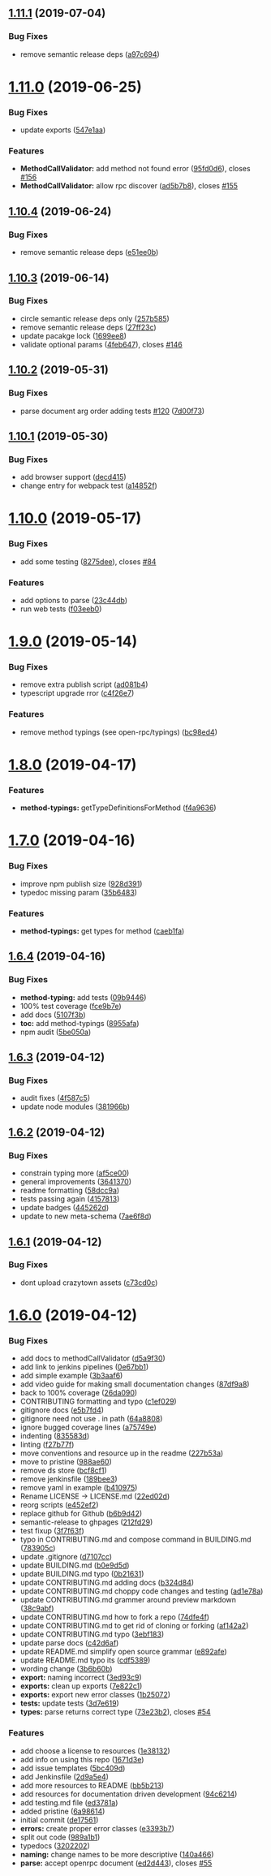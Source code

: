 ## [1.11.1](https://github.com/open-rpc/schema-utils-js/compare/1.11.0...1.11.1) (2019-07-04)


### Bug Fixes

* remove semantic release deps ([a97c694](https://github.com/open-rpc/schema-utils-js/commit/a97c694))

# [1.11.0](https://github.com/open-rpc/schema-utils-js/compare/1.10.4...1.11.0) (2019-06-25)


### Bug Fixes

* update exports ([547e1aa](https://github.com/open-rpc/schema-utils-js/commit/547e1aa))


### Features

* **MethodCallValidator:** add method not found error ([95fd0d6](https://github.com/open-rpc/schema-utils-js/commit/95fd0d6)), closes [#156](https://github.com/open-rpc/schema-utils-js/issues/156)
* **MethodCallValidator:** allow rpc discover ([ad5b7b8](https://github.com/open-rpc/schema-utils-js/commit/ad5b7b8)), closes [#155](https://github.com/open-rpc/schema-utils-js/issues/155)

## [1.10.4](https://github.com/open-rpc/schema-utils-js/compare/1.10.3...1.10.4) (2019-06-24)


### Bug Fixes

* remove semantic release deps ([e51ee0b](https://github.com/open-rpc/schema-utils-js/commit/e51ee0b))

## [1.10.3](https://github.com/open-rpc/schema-utils-js/compare/1.10.2...1.10.3) (2019-06-14)


### Bug Fixes

* circle semantic release deps only ([257b585](https://github.com/open-rpc/schema-utils-js/commit/257b585))
* remove semantic release deps ([27ff23c](https://github.com/open-rpc/schema-utils-js/commit/27ff23c))
* update pacakge lock ([1699ee8](https://github.com/open-rpc/schema-utils-js/commit/1699ee8))
* validate optional params ([4feb647](https://github.com/open-rpc/schema-utils-js/commit/4feb647)), closes [#146](https://github.com/open-rpc/schema-utils-js/issues/146)

## [1.10.2](https://github.com/open-rpc/schema-utils-js/compare/1.10.1...1.10.2) (2019-05-31)


### Bug Fixes

* parse document arg order adding tests [#120](https://github.com/open-rpc/schema-utils-js/issues/120) ([7d00f73](https://github.com/open-rpc/schema-utils-js/commit/7d00f73))

## [1.10.1](https://github.com/open-rpc/schema-utils-js/compare/1.10.0...1.10.1) (2019-05-30)


### Bug Fixes

* add browser support ([decd415](https://github.com/open-rpc/schema-utils-js/commit/decd415))
* change entry for webpack test ([a14852f](https://github.com/open-rpc/schema-utils-js/commit/a14852f))

# [1.10.0](https://github.com/open-rpc/schema-utils-js/compare/1.9.0...1.10.0) (2019-05-17)


### Bug Fixes

* add some testing ([8275dee](https://github.com/open-rpc/schema-utils-js/commit/8275dee)), closes [#84](https://github.com/open-rpc/schema-utils-js/issues/84)


### Features

* add options to parse ([23c44db](https://github.com/open-rpc/schema-utils-js/commit/23c44db))
* run web tests ([f03eeb0](https://github.com/open-rpc/schema-utils-js/commit/f03eeb0))

# [1.9.0](https://github.com/open-rpc/schema-utils-js/compare/1.8.0...1.9.0) (2019-05-14)


### Bug Fixes

* remove extra publish script ([ad081b4](https://github.com/open-rpc/schema-utils-js/commit/ad081b4))
* typescript upgrade rror ([c4f26e7](https://github.com/open-rpc/schema-utils-js/commit/c4f26e7))


### Features

* remove method typings (see open-rpc/typings) ([bc98ed4](https://github.com/open-rpc/schema-utils-js/commit/bc98ed4))

# [1.8.0](https://github.com/open-rpc/schema-utils-js/compare/1.7.0...1.8.0) (2019-04-17)


### Features

* **method-typings:** getTypeDefinitionsForMethod ([f4a9636](https://github.com/open-rpc/schema-utils-js/commit/f4a9636))

# [1.7.0](https://github.com/open-rpc/schema-utils-js/compare/1.6.4...1.7.0) (2019-04-16)


### Bug Fixes

* improve npm publish size ([928d391](https://github.com/open-rpc/schema-utils-js/commit/928d391))
* typedoc missing param ([35b6483](https://github.com/open-rpc/schema-utils-js/commit/35b6483))


### Features

* **method-typings:** get types for method ([caeb1fa](https://github.com/open-rpc/schema-utils-js/commit/caeb1fa))

## [1.6.4](https://github.com/open-rpc/schema-utils-js/compare/1.6.3...1.6.4) (2019-04-16)


### Bug Fixes

* **method-typing:** add tests ([09b9446](https://github.com/open-rpc/schema-utils-js/commit/09b9446))
* 100% test coverage ([fce9b7e](https://github.com/open-rpc/schema-utils-js/commit/fce9b7e))
* add docs ([5107f3b](https://github.com/open-rpc/schema-utils-js/commit/5107f3b))
* **toc:** add method-typings ([8955afa](https://github.com/open-rpc/schema-utils-js/commit/8955afa))
* npm audit ([5be050a](https://github.com/open-rpc/schema-utils-js/commit/5be050a))

## [1.6.3](https://github.com/open-rpc/schema-utils-js/compare/1.6.2...1.6.3) (2019-04-12)


### Bug Fixes

* audit fixes ([4f587c5](https://github.com/open-rpc/schema-utils-js/commit/4f587c5))
* update node modules ([381966b](https://github.com/open-rpc/schema-utils-js/commit/381966b))

## [1.6.2](https://github.com/open-rpc/schema-utils-js/compare/1.6.1...1.6.2) (2019-04-12)


### Bug Fixes

* constrain typing more ([af5ce00](https://github.com/open-rpc/schema-utils-js/commit/af5ce00))
* general improvements ([3641370](https://github.com/open-rpc/schema-utils-js/commit/3641370))
* readme formatting ([58dcc9a](https://github.com/open-rpc/schema-utils-js/commit/58dcc9a))
* tests passing again ([4157813](https://github.com/open-rpc/schema-utils-js/commit/4157813))
* update badges ([445262d](https://github.com/open-rpc/schema-utils-js/commit/445262d))
* update to new meta-schema ([7ae6f8d](https://github.com/open-rpc/schema-utils-js/commit/7ae6f8d))

## [1.6.1](https://github.com/open-rpc/schema-utils-js/compare/1.6.0...1.6.1) (2019-04-12)


### Bug Fixes

* dont upload crazytown assets ([c73cd0c](https://github.com/open-rpc/schema-utils-js/commit/c73cd0c))

# [1.6.0](https://github.com/open-rpc/schema-utils-js/compare/1.5.1...1.6.0) (2019-04-12)


### Bug Fixes

* add docs to methodCallValidator ([d5a9f30](https://github.com/open-rpc/schema-utils-js/commit/d5a9f30))
* add link to jenkins pipelines ([0e67bb1](https://github.com/open-rpc/schema-utils-js/commit/0e67bb1))
* add simple example ([3b3aaf6](https://github.com/open-rpc/schema-utils-js/commit/3b3aaf6))
* add video guide for making small documentation changes ([87df9a8](https://github.com/open-rpc/schema-utils-js/commit/87df9a8))
* back to 100% coverage ([26da090](https://github.com/open-rpc/schema-utils-js/commit/26da090))
* CONTRIBUTING formatting and typo ([c1ef029](https://github.com/open-rpc/schema-utils-js/commit/c1ef029))
* gitignore docs ([e5b7fd4](https://github.com/open-rpc/schema-utils-js/commit/e5b7fd4))
* gitignore need not use . in path ([64a8808](https://github.com/open-rpc/schema-utils-js/commit/64a8808))
* ignore bugged coverage lines ([a75749e](https://github.com/open-rpc/schema-utils-js/commit/a75749e))
* indenting ([835583d](https://github.com/open-rpc/schema-utils-js/commit/835583d))
* linting ([f27b77f](https://github.com/open-rpc/schema-utils-js/commit/f27b77f))
* move conventions and resource up in the readme ([227b53a](https://github.com/open-rpc/schema-utils-js/commit/227b53a))
* move to pristine ([988ae60](https://github.com/open-rpc/schema-utils-js/commit/988ae60))
* remove ds store ([bcf8cf1](https://github.com/open-rpc/schema-utils-js/commit/bcf8cf1))
* remove jenkinsfile ([189bee3](https://github.com/open-rpc/schema-utils-js/commit/189bee3))
* remove yaml in example ([b410975](https://github.com/open-rpc/schema-utils-js/commit/b410975))
* Rename LICENSE -> LICENSE.md ([22ed02d](https://github.com/open-rpc/schema-utils-js/commit/22ed02d))
* reorg scripts ([e452ef2](https://github.com/open-rpc/schema-utils-js/commit/e452ef2))
* replace github for Github ([b6b9d42](https://github.com/open-rpc/schema-utils-js/commit/b6b9d42))
* semantic-release to ghpages ([212fd29](https://github.com/open-rpc/schema-utils-js/commit/212fd29))
* test fixup ([3f7f63f](https://github.com/open-rpc/schema-utils-js/commit/3f7f63f))
* typo in CONTRIBUTING.md and compose command in BUILDING.md ([783905c](https://github.com/open-rpc/schema-utils-js/commit/783905c))
* update .gitignore ([d7107cc](https://github.com/open-rpc/schema-utils-js/commit/d7107cc))
* update BUILDING.md ([b0e9d5d](https://github.com/open-rpc/schema-utils-js/commit/b0e9d5d))
* update BUILDING.md typo ([0b21631](https://github.com/open-rpc/schema-utils-js/commit/0b21631))
* update CONTRIBUTING.md adding docs ([b324d84](https://github.com/open-rpc/schema-utils-js/commit/b324d84))
* update CONTRIBUTING.md choppy code changes and testing ([ad1e78a](https://github.com/open-rpc/schema-utils-js/commit/ad1e78a))
* update CONTRIBUTING.md grammer around preview markdown ([38c9abf](https://github.com/open-rpc/schema-utils-js/commit/38c9abf))
* update CONTRIBUTING.md how to fork a repo ([74dfe4f](https://github.com/open-rpc/schema-utils-js/commit/74dfe4f))
* update CONTRIBUTING.md to get rid of cloning or forking ([af142a2](https://github.com/open-rpc/schema-utils-js/commit/af142a2))
* update CONTRIBUTING.md typo ([3ebf183](https://github.com/open-rpc/schema-utils-js/commit/3ebf183))
* update parse docs ([c42d6af](https://github.com/open-rpc/schema-utils-js/commit/c42d6af))
* update README.md simplify open source grammar ([e892afe](https://github.com/open-rpc/schema-utils-js/commit/e892afe))
* update README.md typo its ([cdf5389](https://github.com/open-rpc/schema-utils-js/commit/cdf5389))
* wording change ([3b6b60b](https://github.com/open-rpc/schema-utils-js/commit/3b6b60b))
* **export:** naming incorrect ([3ed93c9](https://github.com/open-rpc/schema-utils-js/commit/3ed93c9))
* **exports:** clean up exports ([7e822c1](https://github.com/open-rpc/schema-utils-js/commit/7e822c1))
* **exports:** export new error classes ([1b25072](https://github.com/open-rpc/schema-utils-js/commit/1b25072))
* **tests:** update tests ([3d7e619](https://github.com/open-rpc/schema-utils-js/commit/3d7e619))
* **types:** parse returns correct type ([73e23b2](https://github.com/open-rpc/schema-utils-js/commit/73e23b2)), closes [#54](https://github.com/open-rpc/schema-utils-js/issues/54)


### Features

* add choose a license to resources ([1e38132](https://github.com/open-rpc/schema-utils-js/commit/1e38132))
* add info on using this repo ([1671d3e](https://github.com/open-rpc/schema-utils-js/commit/1671d3e))
* add issue templates ([5bc409d](https://github.com/open-rpc/schema-utils-js/commit/5bc409d))
* add Jenkinsfile ([2d9a5e4](https://github.com/open-rpc/schema-utils-js/commit/2d9a5e4))
* add more resources to README ([bb5b213](https://github.com/open-rpc/schema-utils-js/commit/bb5b213))
* add resources for documentation driven development ([94c6214](https://github.com/open-rpc/schema-utils-js/commit/94c6214))
* add testing.md file ([ed3781a](https://github.com/open-rpc/schema-utils-js/commit/ed3781a))
* added pristine ([6a98614](https://github.com/open-rpc/schema-utils-js/commit/6a98614))
* initial commit ([de17561](https://github.com/open-rpc/schema-utils-js/commit/de17561))
* **errors:** create proper error classes ([e3393b7](https://github.com/open-rpc/schema-utils-js/commit/e3393b7))
* split out code ([989a1b1](https://github.com/open-rpc/schema-utils-js/commit/989a1b1))
* typedocs ([3202202](https://github.com/open-rpc/schema-utils-js/commit/3202202))
* **naming:** change names to be more descriptive ([140a466](https://github.com/open-rpc/schema-utils-js/commit/140a466))
* **parse:** accept openrpc document ([ed2d443](https://github.com/open-rpc/schema-utils-js/commit/ed2d443)), closes [#55](https://github.com/open-rpc/schema-utils-js/issues/55)
